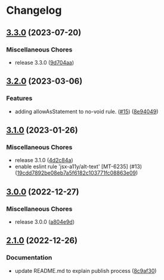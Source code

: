 # Changelog

## [3.3.0](https://github.com/MobieTrain/eslint-config/compare/v3.2.0...v3.3.0) (2023-07-20)


### Miscellaneous Chores

* release 3.3.0 ([9d704aa](https://github.com/MobieTrain/eslint-config/commit/9d704aa2a51086c8328d369ca8799922adb9d2ce))

## [3.2.0](https://github.com/MobieTrain/eslint-config/compare/v3.1.0...v3.2.0) (2023-03-06)


### Features

* adding allowAsStatement to no-void rule. ([#15](https://github.com/MobieTrain/eslint-config/issues/15)) ([8e94049](https://github.com/MobieTrain/eslint-config/commit/8e940497c376f7fe1fdabf40a65b3812b8a38929))

## [3.1.0](https://github.com/MobieTrain/eslint-config/compare/v3.0.0...v3.1.0) (2023-01-26)


### Miscellaneous Chores

* release 3.1.0 ([4d2c84a](https://github.com/MobieTrain/eslint-config/commit/4d2c84ac40f0f629b6be93e4b4397a0cdbbf36a9))
* enable eslint rule 'jsx-a11y/alt-text' [MT-6235] (#13) ([19cdd7892be08eb7a5f6182c103771fc08863e09](https://github.com/MobieTrain/eslint-config/commit/19cdd7892be08eb7a5f6182c103771fc08863e09))

## [3.0.0](https://github.com/MobieTrain/eslint-config/compare/v2.1.0...v3.0.0) (2022-12-27)


### Miscellaneous Chores

* release 3.0.0 ([a804e9d](https://github.com/MobieTrain/eslint-config/commit/a804e9d90b77259a8bf705cb6e12cea52b9aea80))

## [2.1.0](https://github.com/MobieTrain/eslint-config/compare/v2.0.0...v2.1.0) (2022-12-26)


### Documentation

* update README.md to explain publish process ([8c9af30](https://github.com/MobieTrain/eslint-config/commit/8c9af30f1ec55485e4428e835803affb9a4c49d4))
